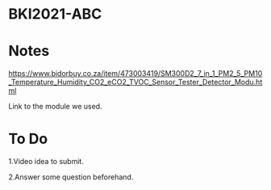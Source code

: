 # BKI2021-ABC

# Notes

https://www.bidorbuy.co.za/item/473003419/SM300D2_7_in_1_PM2_5_PM10_Temperature_Humidity_CO2_eCO2_TVOC_Sensor_Tester_Detector_Modu.html

Link to the module we used.

# To Do

1.Video idea to submit.

2.Answer some question beforehand.
